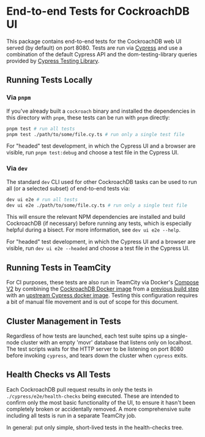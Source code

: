 # End-to-end Tests for CockroachDB UI
This package contains end-to-end tests for the CockroachDB web UI served (by
default) on port 8080. Tests are run via [Cypress](https://cypress.io) and
use a combination of the default Cypress API and the dom-testing-library queries
provided by [Cypress Testing
Library](https://testing-library.com/docs/cypress-testing-library/intro).

## Running Tests Locally
### Via `pnpm`
If you've already built a `cockroach` binary and installed the dependencies in
this directory with `pnpm`, these tests can be run with `pnpm` directly:

```sh
pnpm test # run all tests
pnpm test ./path/to/some/file.cy.ts # run only a single test file
```

For "headed" test development, in which the Cypress UI and a browser are
visible, run `pnpm test:debug` and choose a test file in the Cypress UI.

### Via `dev`
The standard `dev` CLI used for other CockroachDB tasks can be used to run all
(or a selected subset) of end-to-end tests via:

```sh
dev ui e2e # run all tests
dev ui e2e ./path/to/some/file.cy.ts # run only a single test file
```

This will ensure the relevant NPM dependencies are installed and build
CockroachDB (if necessary) before running any tests, which is especially helpful
during a bisect. For more information, see `dev ui e2e --help`. 

For "headed" test development, in which the Cypress UI and a browser are
visible, run `dev ui e2e --headed` and choose a test file in the Cypress UI.

## Running Tests in TeamCity
For CI purposes, these tests are also run in TeamCity via Docker's [Compose
V2](https://docs.docker.com/compose) by combining the [CockroachDB Docker
image](https://github.com/cockroachdb/cockroach/tree/master/build/deploy) from a
[previous build
step](https://teamcity.cockroachdb.com/buildConfiguration/Cockroach_ScratchProjectPutTcExperimentsInHere_JaneDockerImage)
with an [upstream Cypress docker
image](https://hub.docker.com/r/cypress/browsers). Testing this configuration
requires a bit of manual file movement and is out of scope for this document.

## Cluster Management in Tests
Regardless of how tests are launched, each test suite spins up a single-node
cluster with an empty 'movr' database  that listens only on localhost. The test
scripts waits for the HTTP server to be listening on port 8080 before invoking
`cypress`, and tears down the cluster when `cypress` exits.

## Health Checks vs All Tests
Each CockroachDB pull request results in only the tests in
`./cypress/e2e/health-checks` being executed. These are intended to confirm only
the most basic functionality of the UI, to ensure it hasn't been completely
broken or accidentally removed.  A more comprehensive suite including all tests
is run in a separate TeamCity job.

In general: put only simple, short-lived tests in the health-checks tree.
